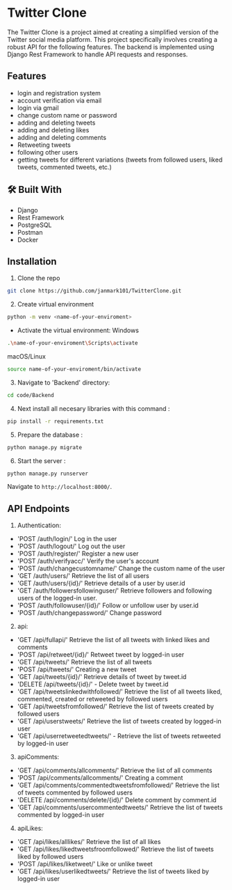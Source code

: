 
# Twitter Clone

The Twitter Clone is a project aimed at creating a simplified version of the Twitter social media platform. 
This project specifically involves creating a robust API for the following features.
The backend is implemented using Django Rest Framework to handle API requests and responses.


## Features
- login and registration system 
- account verification via email
- login via gmail
- change custom name or password
- adding and deleting tweets 
- adding and deleting likes 
- adding and deleting comments
- Retweeting tweets
- following other users
- getting tweets for different variations
(tweets from followed users, liked tweets, commented tweets, etc.)



## 🛠 Built With
- Django
- Rest Framework
- PostgreSQL
- Postman
- Docker



## Installation

1. Clone the repo
```bash
git clone https://github.com/janmark101/TwitterClone.git
```

2. Create virtual environment

```bash
python -m venv <name-of-your-enviroment> 
```

* Activate the virtual environment:
Windows
```bash
.\name-of-your-enviroment\Scripts\activate
```
macOS/Linux
```bash
source name-of-your-enviroment/bin/activate
```

3. Navigate to 'Backend' directory: 

```bash
cd code/Backend
```

4. Next install all necesary libraries with this command :

```bash
pip install -r requirements.txt
```

5. Prepare the database : 
```bash
python manage.py migrate
```

6. Start the server :
```bash
python manage.py runserver
```

Navigate to `http://localhost:8000/`.

## API Endpoints 

1. Authentication:
- 'POST /auth/login/'  Log in the user
- 'POST /auth/logout/'  Log out the user
- 'POST /auth/register/'  Register a new user
- 'POST /auth/verifyacc/'  Verify the user's account
- 'POST /auth/changecustomname/'  Change the custom name of the user
- 'GET /auth/users/'  Retrieve the list of all users
- 'GET /auth/users/{id}/'  Retrieve details of a user by user.id
- 'GET /auth/followersfollowinguser/'  Retrieve followers and following users of the logged-in user.
- 'POST /auth/followuser/{id}/'  Follow or unfollow user by user.id
- 'POST /auth/changepassword/'  Change password 

2. api:
- 'GET /api/fullapi/'  Retrieve the list of all tweets with linked likes and comments
- 'POST /api/retweet/{id}/'  Retweet tweet by logged-in user
- 'GET /api/tweets/'  Retrieve the list of all tweets
- 'POST /api/tweets/'  Creating a new tweet
- 'GET /api/tweets/{id}/'  Retrieve details of tweet by tweet.id
- 'DELETE /api/tweets/{id}/' - Delete tweet by tweet.id
- 'GET /api/tweetslinkedwithfollowed/'  Retrieve the list of all tweets liked, commented, created or retweeted by followed users
- 'GET /api/tweetsfromfollowed/'  Retrieve the list of tweets created by followed users
- 'GET /api/userstweets/'  Retrieve the list of tweets created by logged-in user
- 'GET /api/userretweetedtweets/' - Retrieve the list of tweets retweeted by logged-in user

3. apiComments:
- 'GET /api/comments/allcomments/'  Retrieve the list of all comments
- 'POST /api/comments/allcomments/'  Creating a comment
- 'GET /api/comments/commentedtweetsfromfollowed/'  Retrieve the list of tweets commented by followed users
- 'DELETE /api/comments/delete/{id}/'  Delete comment by comment.id
- 'GET /api/comments/usercommentedtweets/'  Retrieve the list of tweets commented by logged-in user

4. apiLikes:
- 'GET /api/likes/alllikes/'  Retrieve the list of all likes
- 'GET /api/likes/likedtweetsfroomfollowed/'  Retrieve the list of tweets liked by followed users
- 'POST /api/likes/liketweet/'  Like or unlike tweet
- 'GET /api/likes/userlikedtweets/'  Retrieve the list of tweets liked by logged-in user
